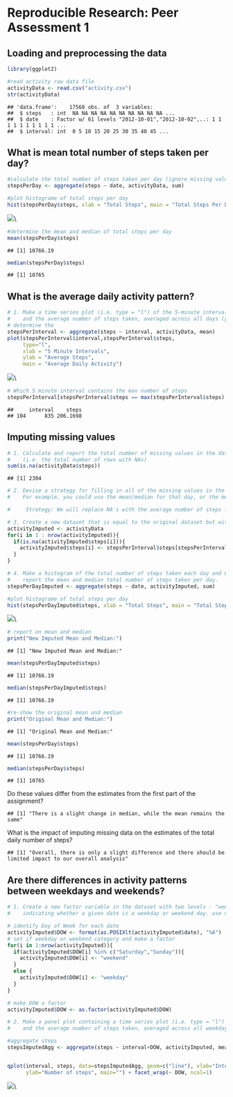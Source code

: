 # Reproducible Research: Peer Assessment 1


## Loading and preprocessing the data

```r
library(ggplot2)

#read activity raw data file
activityData <- read.csv("activity.csv")
str(activityData)
```

```
## 'data.frame':	17568 obs. of  3 variables:
##  $ steps   : int  NA NA NA NA NA NA NA NA NA NA ...
##  $ date    : Factor w/ 61 levels "2012-10-01","2012-10-02",..: 1 1 1 1 1 1 1 1 1 1 ...
##  $ interval: int  0 5 10 15 20 25 30 35 40 45 ...
```



## What is mean total number of steps taken per day?


```r
#calculate the total number of steps taken per day (ignore missing values)
stepsPerDay <- aggregate(steps ~ date, activityData, sum)

#plot histograme of total steps per day
hist(stepsPerDay$steps, xlab = "Total Steps", main = "Total Steps Per Day", col ="blue")
```

![](PA1_template_files/figure-html/unnamed-chunk-2-1.png)\

```r
#determine the mean and median of total steps per day
mean(stepsPerDay$steps)
```

```
## [1] 10766.19
```

```r
median(stepsPerDay$steps)
```

```
## [1] 10765
```


## What is the average daily activity pattern?


```r
# 1. Make a time series plot (i.e. type = "l") of the 5-minute interval (x-axis) 
#    and the average number of steps taken, averaged across all days (y-axis)
# determine the 
stepsPerInterval <- aggregate(steps ~ interval, activityData, mean)
plot(stepsPerInterval$interval,stepsPerInterval$steps, 
     type="l",
     xlab = "5 Minute Intervals",
     ylab = "Average Steps",
     main = "Average Daily Activity")
```

![](PA1_template_files/figure-html/unnamed-chunk-3-1.png)\

```r
# Which 5 minute interval contains the max number of steps
stepsPerInterval[stepsPerInterval$steps == max(stepsPerInterval$steps), ]
```

```
##     interval    steps
## 104      835 206.1698
```


## Imputing missing values

```r
# 1. Calculate and report the total number of missing values in the dataset 
#    (i.e. the total number of rows with NAs)
sum(is.na(activityData$steps))
```

```
## [1] 2304
```

```r
# 2. Devise a strategy for filling in all of the missing values in the dataset. The strategy does not need to be sophisticated. 
#    For example, you could use the mean/median for that day, or the mean for that 5-minute interval, etc.

#     Strategy: We will replace NA's with the average number of steps for that interval from the stepsPerInterval table previously created

# 3. Create a new dataset that is equal to the original dataset but with the missing data filled in.
activityImputed <- activityData
for(i in 1 : nrow(activityImputed)){
  if(is.na(activityImputed$steps[i])){
    activityImputed$steps[i] <- stepsPerInterval$steps[stepsPerInterval$interval == activityImputed$interval[i]]
  }
}

# 4. Make a histogram of the total number of steps taken each day and Calculate and 
#    report the mean and median total number of steps taken per day.
stepsPerDayImputed <- aggregate(steps ~ date, activityImputed, sum)

#plot histograme of total steps per day
hist(stepsPerDayImputed$steps, xlab = "Total Steps", main = "Total Steps Per Day (NAs Imputed)", col ="green")
```

![](PA1_template_files/figure-html/unnamed-chunk-4-1.png)\

```r
# report on mean and median
print("New Imputed Mean and Median:")
```

```
## [1] "New Imputed Mean and Median:"
```

```r
mean(stepsPerDayImputed$steps)
```

```
## [1] 10766.19
```

```r
median(stepsPerDayImputed$steps)
```

```
## [1] 10766.19
```

```r
#re-show the original mean and median
print("Original Mean and Median:")
```

```
## [1] "Original Mean and Median:"
```

```r
mean(stepsPerDay$steps)
```

```
## [1] 10766.19
```

```r
median(stepsPerDay$steps)
```

```
## [1] 10765
```
Do these values differ from the estimates from the first part of the assignment? 

```
## [1] "There is a slight change in median, while the mean remains the same"
```

What is the impact of imputing missing data on the estimates of the total daily number of steps?


```
## [1] "Overall, there is only a slight difference and there should be limited impact to our overall analysis"
```


## Are there differences in activity patterns between weekdays and weekends?

```r
# 1. Create a new factor variable in the dataset with two levels - "weekday" and "weekend" 
#    indicating whether a given date is a weekday or weekend day. use new imputed dataset.

# identify Day of Week for each date
activityImputed$DOW <- format(as.POSIXlt(activityImputed$date), "%A")
# set if weekday or weekend category and make a factor
for(i in 1:nrow(activityImputed)){
  if(activityImputed$DOW[i] %in% c("Saturday","Sunday")){
    activityImputed$DOW[i] <- "weekend"
  }
  else {
    activityImputed$DOW[i] <- "weekday"
  }
}

# make DOW a factor
activityImputed$DOW <- as.factor(activityImputed$DOW)

# 2. Make a panel plot containing a time series plot (i.e. type = "l") of the 5-minute interval (x-axis) 
#    and the average number of steps taken, averaged across all weekday days or weekend days (y-axis). 

#aggregate steps
stepsImputedAgg <- aggregate(steps ~ interval+DOW, activityImputed, mean)


qplot(interval, steps, data=stepsImputedAgg, geom=c("line"), xlab="Interval", 
      ylab="Number of steps", main="") + facet_wrap(~ DOW, ncol=1)
```

![](PA1_template_files/figure-html/unnamed-chunk-7-1.png)\

